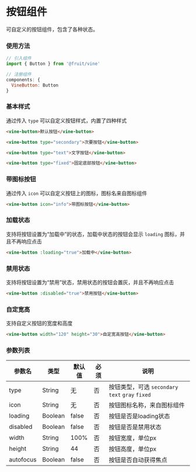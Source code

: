 # 按钮组件

可自定义的按钮组件，包含了各种状态。

### 使用方法
```js
// 引入组件
import { Button } from '@fruit/vine'

// 注册组件
components: {
  VineButton: Button
}
```

### 基本样式
通过传入 `type` 可以自定义按钮样式，内置了四种样式
```html
<vine-button>默认按钮</vine-button>

<vine-button type="secondary">次要按钮</vine-button>

<vine-button type="text">文字按钮</vine-button>

<vine-button type="fixed">固定底部按钮</vine-button>
```

### 带图标按钮
通过传入 `icon` 可以自定义按钮上的图标，图标名来自图标组件
```html
<vine-button icon="info">带图标按钮</vine-button>
```

### 加载状态
支持将按钮设置为“加载中”的状态，加载中状态的按钮会显示 `loading` 图标，并且不再响应点击
```html
<vine-button :loading="true">加载中</vine-button>
```

### 禁用状态
支持将按钮设置为“禁用”状态，禁用状态的按钮会置灰，并且不再响应点击
```html
<vine-button :disabled="true">禁用按钮</vine-button>
```

### 自定宽高
支持自定义按钮的宽度和高度
```html
<vine-button width="120" height="30">自定宽高按钮</vine-button>
```

### 参数列表
|  参数名   | 类型     |    默认值    |  必须 |               说明            |
| -------  | -------- | ------------ | ---- | ----------------------------- |
| type     |  String  |      无      |  否  |  按钮类型，可选 `secondary` `text` `gray` `fixed` |
| icon     |  String  |      无      |  否  |  按钮图标名称，来自图标组件      |
| loading  |  Boolean |     false    |  否  |  按钮是否是loading状态         |
| disabled |  Boolean |     false    |  否  |  按钮是否是禁用状态             |
| width    |  String  |     100%     |  否  |  按钮宽度，单位px              |
| height   |  String  |      44      |  否  |  按钮高度，单位px              |
| autofocus|  Boolean |     false    |  否  |  按钮是否自动获得焦点           |